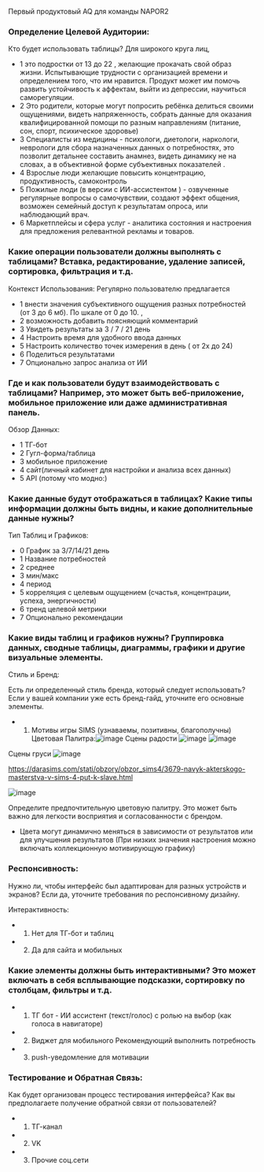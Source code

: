 Первый продуктовый AQ для команды NAPOR2

### Определение Целевой Аудитории:
Кто будет использовать таблицы?
 Для широкого круга лиц, 
- 1 это подростки от 13 до 22 , желающие прокачать свой образ жизни. Испытывающие трудности с организацией времени и определением того, что им нравится.
   Продукт может им помочь развить устойчивость к аффектам, выйти из депрессии, научиться саморегуляции.
- 2 Это родители, которые могут попросить ребёнка делиться своими ощущениями, видеть напряженность, собрать данные для оказания квалифицированной помощи по разным направлениям (питание, сон, спорт, психическое здоровье)
- 3 Специалисты из медицины - психологи, диетологи, наркологи, неврологи для сбора назначенных данных о потребностях, это позволит детальнее составить анамнез, видеть динамику не на словах, а в объективной форме     субъективных показателей .
- 4 Взрослые люди желающие повысить концентрацию, продуктивность, самоконтроль
- 5 Пожилые люди (в версии с ИИ-ассистентом ) - озвученные регулярные вопросы о самочувствии, создают эффект общения, возможен семейный доступ к результатам опроса, или наблюдающий врач.
- 6 Маркетплейсы и сфера услуг - аналитика состояния и настроения для предложения релевантной рекламы и товаров. 

### Какие операции пользователи должны выполнять с таблицами? Вставка, редактирование, удаление записей, сортировка, фильтрация и т.д.
Контекст Использования: Регулярно пользователю предлагается

- 1 внести значения субъективного ощущения разных потребностей (от 3 до 6 мб). По шкале от 0 до 10. , 
- 2 возможность добавить поясняющий комментарий
- 3 Увидеть результаты за 3 / 7 / 21 день 
- 4 Настроить время для удобного ввода данных
- 5 Настроить количество точек измерения в день ( от 2х до 24)
- 6 Поделиться результатами
- 7 Опционально запрос анализа от ИИ


### Где и как пользователи будут взаимодействовать с таблицами? Например, это может быть веб-приложение, мобильное приложение или даже административная панель.
Обзор Данных:

- 1 ТГ-бот
- 2 Гугл-форма/таблица
- 3 мобильное приложение
- 4 сайт(личный кабинет для настройки и анализа всех данных)
- 5 API (потому что модно:)

### Какие данные будут отображаться в таблицах? Какие типы информации должны быть видны, и какие дополнительные данные нужны?
Тип Таблиц и Графиков:

- 0 График  за 3/7/14/21 день
- 1 Название потребностей 
- 2 среднее 
- 3 мин/макс
- 4 период 
- 5 корреляция с целевым ощущением (счастья, концентрации, успеха, энергичности)
- 6 тренд целевой метрики
- 7 Опционально рекомендации

### Какие виды таблиц и графиков нужны? Группировка данных, сводные таблицы, диаграммы, графики и другие визуальные элементы.
Стиль и Бренд:

Есть ли определенный стиль бренда, который следует использовать? Если у вашей компании уже есть бренд-гайд, уточните его основные элементы.

- 1. Мотивы игры SIMS (узнаваемы, позитивны, благополучны)
Цветовая Палитра:![image](https://github.com/MiroAlexAI/NAPOR2/assets/126348122/412fa69b-b497-4061-8808-6569998d7c8c)
Сцены радости
![image](https://github.com/MiroAlexAI/NAPOR2/assets/126348122/58831642-3503-4d9a-9fa1-42e621dd350f)
![image](https://github.com/MiroAlexAI/NAPOR2/assets/126348122/242bca63-63c5-46dc-9bea-c27576565931)

Сцены груси
![image](https://github.com/MiroAlexAI/NAPOR2/assets/126348122/b70e24c1-f9af-45a9-8ec0-a8eae21ef0fc)

https://darasims.com/stati/obzory/obzor_sims4/3679-navyk-akterskogo-masterstva-v-sims-4-put-k-slave.html

![image](https://github.com/MiroAlexAI/NAPOR2/assets/126348122/064307a9-80b5-4b1d-aa2f-2307567b79a8)

Определите предпочтительную цветовую палитру. Это может быть важно для легкости восприятия и согласованности с брендом.
- Цвета могут динамично меняться в зависимости от результатов или для улучшения результатов (При низких значения настроения можно включать коллекционную мотивирующую графику) 

### Респонсивность: 
Нужно ли, чтобы интерфейс был адаптирован для разных устройств и экранов? Если да, уточните требования по респонсивному дизайну.

Интерактивность:
- 1. Нет для ТГ-бот и таблиц
- 2. Да для сайта и мобильных

### Какие элементы должны быть интерактивными? Это может включать в себя всплывающие подсказки, сортировку по столбцам, фильтры и т.д.

- 1. ТГ бот - ИИ ассистент (текст/голос) с ролью на выбор (как голоса в навигаторе)
- 2. Виджет для мобильного Рекомендующий выполнить потребность
- 3. push-уведомление для мотивации


### Тестирование и Обратная Связь:
Как будет организован процесс тестирования интерфейса? Как вы предполагаете получение обратной связи от пользователей?

- 1. ТГ-канал
- 2. VK
- 3. Прочие соц.сети
   









